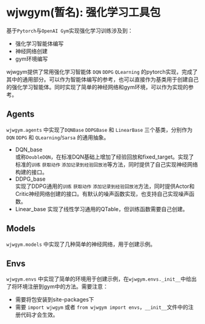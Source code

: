 # wjwgym(暂名): 强化学习工具包

基于`Pytorch`与`OpenAI Gym`实现强化学习训练涉及到：  

- 强化学习智能体编写
- 神经网络创建
- gym环境编写  

wjwgym提供了常用强化学习智能体 `DQN` `DDPG` `QLearning` 的pytorch实现，完成了其中的通用部分。可以作为智能体编写的参考，也可以直接作为基类用于创建自己的强化学习智能体。同时实现了简单的神经网络和gym环境，可以作为实现的参考。  

## Agents  

`wjwgym.agents` 中实现了`DQNBase` `DDPGBase` 和 `LinearBase` 三个基类，分别作为`DQN` `DDPG` 和 `QLearning`/`Sarsa` 的通用抽象。

- DQN_base  
  或称`DoubleDQN`，在标准DQN基础上增加了经验回放和fixed_target。实现了标准的`训练` `获取动作` `添加记录到经验回放池`等方法，同时提供了自己实现神经网络构建的接口。  
- DDPG_base  
  实现了DDPG通用的`训练` `获取动作` `添加记录到经验回放池`方法，同时提供Actor和Critic神经网络创建的接口。有默认的噪声函数实现，也支持自己实现噪声函数。  
- Linear_base
  实现了线性学习通用的QTable，但训练函数需要自己创建。  

## Models  

`wjwgym.models` 中实现了几种简单的神经网络，用于创建示例。  

## Envs  

`wjwgym.envs` 中实现了简单的环境用于创建示例，在`wjwgym.envs._init__`中给出了将环境注册到gym中的方法。需要注意：  

- 需要将包安装到site-packages下  
- 需要 `import wjwgym` 或者 `from wjwgym import envs`，`__init__`文件中的注册代码才会生效。
